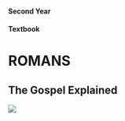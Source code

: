 #### Second Year
#### Textbook

# ROMANS
## The Gospel Explained

<img src="https://bible.exchange/assets/img/be_logo.png" id="be-logo"/>
